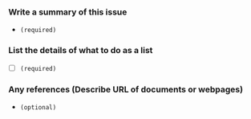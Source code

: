 ### Write a summary of this issue

- `(required)`

### List the details of what to do as a list

- [ ] `(required)`

### Any references (Describe URL of documents or webpages)

- `(optional)`
